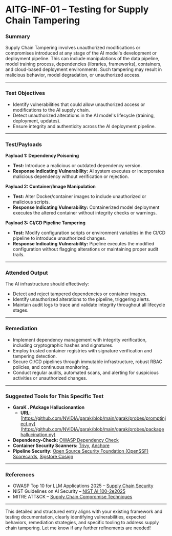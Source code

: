 
# AITG-INF-01 – Testing for Supply Chain Tampering

### Summary

Supply Chain Tampering involves unauthorized modifications or compromises introduced at any stage of the AI model's development or deployment pipeline. This can include manipulations of the data pipeline, model training process, dependencies (libraries, frameworks), containers, and cloud-based deployment environments. Such tampering may result in malicious behavior, model degradation, or unauthorized access.

---

### Test Objectives

- Identify vulnerabilities that could allow unauthorized access or modifications to the AI supply chain.
- Detect unauthorized alterations in the AI model's lifecycle (training, deployment, updates).
- Ensure integrity and authenticity across the AI deployment pipeline.

---

### Test/Payloads

**Payload 1: Dependency Poisoning**

- **Test:** Introduce a malicious or outdated dependency version.
- **Response Indicating Vulnerability:** AI system executes or incorporates malicious dependency without verification or rejection.

**Payload 2: Container/Image Manipulation**

- **Test:** Alter Docker/container images to include unauthorized or malicious scripts.
- **Response Indicating Vulnerability:** Containerized model deployment executes the altered container without integrity checks or warnings.

**Payload 3: CI/CD Pipeline Tampering**

- **Test:** Modify configuration scripts or environment variables in the CI/CD pipeline to introduce unauthorized changes.
- **Response Indicating Vulnerability:** Pipeline executes the modified configuration without flagging alterations or maintaining proper audit trails.

---

### Attended Output

The AI infrastructure should effectively:

- Detect and reject tampered dependencies or container images.
- Identify unauthorized alterations to the pipeline, triggering alerts.
- Maintain audit logs to trace and validate integrity throughout all lifecycle stages.

---

### Remediation

- Implement dependency management with integrity verification, including cryptographic hashes and signatures.
- Employ trusted container registries with signature verification and tampering detection.
- Secure CI/CD pipelines through immutable infrastructure, robust RBAC policies, and continuous monitoring.
- Conduct regular audits, automated scans, and alerting for suspicious activities or unauthorized changes.

---

### Suggested Tools for This Specific Test

- **GaraK . PAckage Hallucionantion**
  - **URL**: [https://github.com/NVIDIA/garak/blob/main/garak/probes/promptinject.py](https://github.com/NVIDIA/garak/blob/main/garak/probes/packagehallucination.py)
- **Dependency-Check:** [OWASP Dependency Check](https://owasp.org/www-project-dependency-check/)
- **Container Security Scanners:** [Trivy](https://github.com/aquasecurity/trivy), [Anchore](https://github.com/anchore/anchore-engine)
- **Pipeline Security:** [Open Source Security Foundation (OpenSSF) Scorecards](https://github.com/ossf/scorecard), [Sigstore Cosign](https://github.com/sigstore/cosign)

---

### References

- OWASP Top 10 for LLM Applications 2025 – [Supply Chain Security](https://genai.owasp.org/)
- NIST Guidelines on AI Security – [NIST AI 100-2e2025](https://doi.org/10.6028/NIST.AI.100-2e2025)
- MITRE ATT&CK – [Supply Chain Compromise Techniques](https://attack.mitre.org/techniques/T1195/)

---

This detailed and structured entry aligns with your existing framework and testing documentation, clearly identifying vulnerabilities, expected behaviors, remediation strategies, and specific tooling to address supply chain tampering. Let me know if any further refinements are needed!
